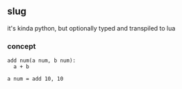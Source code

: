 ## slug

it's kinda python, but optionally typed and transpiled to lua

### concept

```
add num(a num, b num):
  a + b

a num = add 10, 10
```

